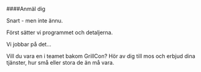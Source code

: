####Anmäl dig

Snart - men inte ännu.

Först sätter vi programmet och detaljerna.

Vi jobbar på det...

Vill du vara en i teamet bakom GrillCon? Hör av dig till mos och erbjud dina tjänster, hur små eller stora de än må vara.

<!--
Anmäl dig NU till GrillCon 2016 Höst.

Anmäl dig via [GitHub (the cool kids)](https://github.com/dbwebb-se/grillcon/issues/15) eller via [Facebook (the cool kids)](https://www.facebook.com/events/659331007560616/).

Eller anmäl dig via båda, så ser vi vilken webbplats som verkligen är den där de coolaste kidsen hänger.

Det finns fortfarande ett fåtal platser kvar.

*Be there eller be fyrkant.*
-->
